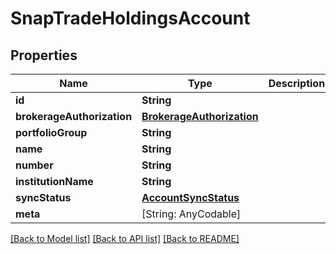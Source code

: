 # SnapTradeHoldingsAccount

## Properties
Name | Type | Description | Notes
------------ | ------------- | ------------- | -------------
**id** | **String** |  | [optional] 
**brokerageAuthorization** | [**BrokerageAuthorization**](BrokerageAuthorization.md) |  | [optional] 
**portfolioGroup** | **String** |  | [optional] 
**name** | **String** |  | [optional] 
**number** | **String** |  | [optional] 
**institutionName** | **String** |  | [optional] 
**syncStatus** | [**AccountSyncStatus**](AccountSyncStatus.md) |  | [optional] 
**meta** | [String: AnyCodable] |  | [optional] 

[[Back to Model list]](../README.md#models) [[Back to API list]](../README.md#api-endpoints) [[Back to README]](../README.md)


